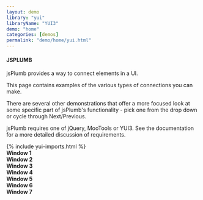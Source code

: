 ```yaml
---
layout: demo
library: "yui"
libraryName: "YUI3"
demo: "home"
categories: [demos]
permalink: "demo/home/yui.html"
---
```


<div class="explanation">
	<h4>JSPLUMB</h4>
	<p>jsPlumb provides a way to connect elements in a UI.</p>
	<p>This page contains examples of the various types of connections you can make.</p>
	<p>There are several other demonstrations that offer
	a more focused look at some specific part of jsPlumb's functionality - pick one from the drop down or cycle through Next/Previous.
	</p>
	<p>jsPlumb requires one of jQuery, MooTools or YUI3.  See the documentation for a more detailed discussion of requirements.</p>
	{% include yui-imports.html %}
</div> 
<div class="demo kitchensink-demo" id="kitchensink-demo">
	<div class="component window" id="window1"><strong>Window 1</strong></div>
	<div class="component window" id="window2"><strong>Window 2</strong></div>
	<div class="component window" id="window3"><strong>Window 3</strong></div>
	<div class="component window" id="window4"><strong>Window 4</strong></div>
	<div class="component window" id="window5"><strong>Window 5</strong></div>
	<div class="component window" id="window6"><strong>Window 6</strong></div>
	<div class="component window" id="window7"><strong>Window 7</strong></div>                       
</div>
